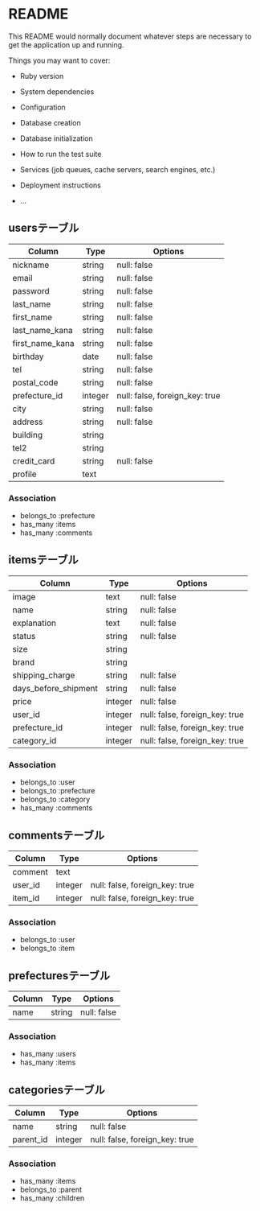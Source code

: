 # README

This README would normally document whatever steps are necessary to get the
application up and running.

Things you may want to cover:

* Ruby version

* System dependencies

* Configuration

* Database creation

* Database initialization

* How to run the test suite

* Services (job queues, cache servers, search engines, etc.)

* Deployment instructions

* ...


## usersテーブル

|Column|Type|Options|
|------|----|-------|
|nickname|string|null: false|
|email|string|null: false|
|password|string|null: false|
|last_name|string|null: false|
|first_name|string|null: false|
|last_name_kana|string|null: false|
|first_name_kana|string|null: false|
|birthday|date|null: false|
|tel|string|null: false|
|postal_code|string|null: false|
|prefecture_id|integer|null: false, foreign_key: true|
|city|string|null: false|
|address|string|null: false|
|building|string||
|tel2|string||
|credit_card|string|null: false|
|profile|text||

### Association

- belongs_to :prefecture
- has_many :items
- has_many :comments


## itemsテーブル

|Column|Type|Options|
|------|----|-------|
|image|text|null: false|
|name|string|null: false|
|explanation|text|null: false|
|status|string|null: false|
|size|string||
|brand|string||
|shipping_charge|string|null: false|
|days_before_shipment|string|null: false|
|price|integer|null: false|
|user_id|integer|null: false, foreign_key: true|
|prefecture_id|integer|null: false, foreign_key: true|
|category_id|integer|null: false, foreign_key: true|

### Association

- belongs_to :user
- belongs_to :prefecture
- belongs_to :category
- has_many :comments


## commentsテーブル

|Column|Type|Options|
|------|----|-------|
|comment|text||
|user_id|integer|null: false, foreign_key: true|
|item_id|integer|null: false, foreign_key: true|

### Association

- belongs_to :user
- belongs_to :item


## prefecturesテーブル

|Column|Type|Options|
|------|----|-------|
|name|string|null: false|

### Association
- has_many :users
- has_many :items


## categoriesテーブル

|Column|Type|Options|
|------|----|-------|
|name|string|null: false|
|parent_id|integer|null: false, foreign_key: true|

### Association

- has_many :items
- belongs_to :parent
- has_many :children